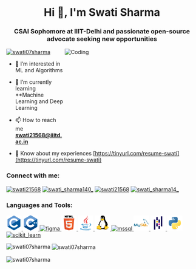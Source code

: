 <h1 align="center">Hi 👋, I'm Swati Sharma</h1>
<h3 align="center">CSAI Sophomore at IIIT-Delhi and passionate open-source advocate seeking new opportunities</h3>

<img align="right" alt="Coding" width="350" height="250" src="https://cdn.dribbble.com/users/1162077/screenshots/3848914/programmer.gif">

<p align="left"> <a href="https://github.com/ryo-ma/github-profile-trophy"><img src="https://github-profile-trophy.vercel.app/?username=swati07sharma" alt="swati07sharma" /></a> </p>

- 🌱 I’m interested in ML and Algorithms  

- 🧠 I’m currently learning **Machine Learning and Deep Learning 

- 📫 How to reach me **swati21568@iiitd.ac.in**

- 📄 Know about my experiences [https://tinyurl.com/resume-swati](https://tinyurl.com/resume-swati)

<h3 align="left">Connect with me:</h3>
<p align="left">
<a href="https://kaggle.com/swati21568" target="blank"><img align="center" src="https://raw.githubusercontent.com/rahuldkjain/github-profile-readme-generator/master/src/images/icons/Social/kaggle.svg" alt="swati21568" height="30" width="40" /></a>
<a href="https://instagram.com/swati_sharma140_" target="blank"><img align="center" src="https://raw.githubusercontent.com/rahuldkjain/github-profile-readme-generator/master/src/images/icons/Social/instagram.svg" alt="swati_sharma140_" height="30" width="40" /></a>
<a href="https://codeforces.com/profile/swati21568" target="blank"><img align="center" src="https://raw.githubusercontent.com/rahuldkjain/github-profile-readme-generator/master/src/images/icons/Social/codeforces.svg" alt="swati21568" height="30" width="40" /></a>
<a href="https://www.leetcode.com/swati_sharma14_" target="blank"><img align="center" src="https://raw.githubusercontent.com/rahuldkjain/github-profile-readme-generator/master/src/images/icons/Social/leet-code.svg" alt="swati_sharma14_" height="30" width="40" /></a>
</p>

<h3 align="left">Languages and Tools:</h3>
<p align="left"> <a href="https://www.cprogramming.com/" target="_blank" rel="noreferrer"> <img src="https://raw.githubusercontent.com/devicons/devicon/master/icons/c/c-original.svg" alt="c" width="40" height="40"/> </a> <a href="https://www.w3schools.com/cpp/" target="_blank" rel="noreferrer"> <img src="https://raw.githubusercontent.com/devicons/devicon/master/icons/cplusplus/cplusplus-original.svg" alt="cplusplus" width="40" height="40"/> </a> <a href="https://www.figma.com/" target="_blank" rel="noreferrer"> <img src="https://www.vectorlogo.zone/logos/figma/figma-icon.svg" alt="figma" width="40" height="40"/> </a> <a href="https://www.w3.org/html/" target="_blank" rel="noreferrer"> <img src="https://raw.githubusercontent.com/devicons/devicon/master/icons/html5/html5-original-wordmark.svg" alt="html5" width="40" height="40"/> </a> <a href="https://www.java.com" target="_blank" rel="noreferrer"> <img src="https://raw.githubusercontent.com/devicons/devicon/master/icons/java/java-original.svg" alt="java" width="40" height="40"/> </a> <a href="https://www.linux.org/" target="_blank" rel="noreferrer"> <img src="https://raw.githubusercontent.com/devicons/devicon/master/icons/linux/linux-original.svg" alt="linux" width="40" height="40"/> </a> <a href="https://www.microsoft.com/en-us/sql-server" target="_blank" rel="noreferrer"> <img src="https://www.svgrepo.com/show/303229/microsoft-sql-server-logo.svg" alt="mssql" width="40" height="40"/> </a> <a href="https://www.mysql.com/" target="_blank" rel="noreferrer"> <img src="https://raw.githubusercontent.com/devicons/devicon/master/icons/mysql/mysql-original-wordmark.svg" alt="mysql" width="40" height="40"/> </a> <a href="https://pandas.pydata.org/" target="_blank" rel="noreferrer"> <img src="https://raw.githubusercontent.com/devicons/devicon/2ae2a900d2f041da66e950e4d48052658d850630/icons/pandas/pandas-original.svg" alt="pandas" width="40" height="40"/> </a> <a href="https://www.python.org" target="_blank" rel="noreferrer"> <img src="https://raw.githubusercontent.com/devicons/devicon/master/icons/python/python-original.svg" alt="python" width="40" height="40"/> </a> <a href="https://scikit-learn.org/" target="_blank" rel="noreferrer"> <img src="https://upload.wikimedia.org/wikipedia/commons/0/05/Scikit_learn_logo_small.svg" alt="scikit_learn" width="40" height="40"/> </a> </p>

<p><img align="left" src="https://github-readme-stats.vercel.app/api/top-langs?username=swati07sharma&show_icons=true&locale=en&layout=compact" alt="swati07sharma" /></p>

<p>&nbsp;<img align="center" src="https://github-readme-stats.vercel.app/api?username=swati07sharma&show_icons=true&locale=en" alt="swati07sharma" /></p>

<p><img align="center" src="https://github-readme-streak-stats.herokuapp.com/?user=swati07sharma&" alt="swati07sharma" /></p>
